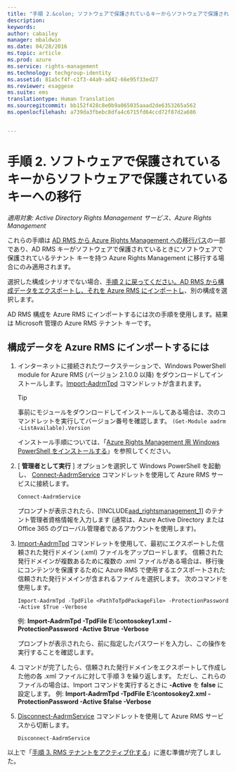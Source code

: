 ```yaml
---
title: "手順 2.&colon; ソフトウェアで保護されているキーからソフトウェアで保護されているキーへの移行 | Azure RMS"
description: 
keywords: 
author: cabailey
manager: mbaldwin
ms.date: 04/28/2016
ms.topic: article
ms.prod: azure
ms.service: rights-management
ms.technology: techgroup-identity
ms.assetid: 81a5cf4f-c1f3-44a9-ad42-66e95f33ed27
ms.reviewer: esaggese
ms.suite: ems
translationtype: Human Translation
ms.sourcegitcommit: bb152f428c8e0b9a065035aaad2de6353265a562
ms.openlocfilehash: a739da3fbebc8dfa4c6715fd64ccd72f87d2a686


---
```



# 手順 2. ソフトウェアで保護されているキーからソフトウェアで保護されているキーへの移行

*適用対象: Active Directory Rights Management サービス、Azure Rights Management*


これらの手順は [AD RMS から Azure Rights Management への移行パス](migrate-from-ad-rms-to-azure-rms.md)の一部であり、AD RMS キーがソフトウェアで保護されているときにソフトウェアで保護されているテナント キーを持つ Azure Rights Management に移行する場合にのみ適用されます。 

選択した構成シナリオでない場合、[手順 2 に戻ってください。AD RMS から構成データをエクスポートし、それを Azure RMS にインポートし](migrate-from-ad-rms-phase1.md#step-2-export-configuration-data-from-ad-rms-and-import-it-to-azure-rms)、別の構成を選択します。

AD RMS 構成を Azure RMS にインポートするには次の手順を使用します。結果は Microsoft 管理の Azure RMS テナント キーです。

## 構成データを Azure RMS にインポートするには

1.  インターネットに接続されたワークステーションで、Windows PowerShell module for Azure RMS (バージョン 2.1.0.0 以降) をダウンロードしてインストールします。[Import-AadrmTpd](http://msdn.microsoft.com/library/azure/dn857523.aspx) コマンドレットが含まれます。

    > [!TIP]
    > 事前にモジュールをダウンロードしてインストールしてある場合は、次のコマンドレットを実行してバージョン番号を確認します。 `(Get-Module aadrm -ListAvailable).Version`

    インストール手順については、「[Azure Rights Management 用 Windows PowerShell をインストールする](../deploy-use/install-powershell.md)」を参照してください。

2.  [ **管理者として実行** ] オプションを選択して Windows PowerShell を起動し、 [Connect-AadrmService](http://msdn.microsoft.com/library/azure/dn629415.aspx) コマンドレットを使用して Azure RMS サービスに接続します。

    ```
    Connect-AadrmService
    ```
    プロンプトが表示されたら、[!INCLUDE[aad_rightsmanagement_1](../includes/aad_rightsmanagement_1_md.md)] のテナント管理者資格情報を入力します (通常は、Azure Active Directory または Office 365 のグローバル管理者であるアカウントを使用します)。

3.  [Import-AadrmTpd](http://msdn.microsoft.com/library/azure/dn857523.aspx) コマンドレットを使用して、最初にエクスポートした信頼された発行ドメイン (.xml) ファイルをアップロードします。 信頼された発行ドメインが複数あるために複数の .xml ファイルがある場合は、移行後にコンテンツを保護するために Azure RMS で使用するエクスポートされた信頼された発行ドメインが含まれるファイルを選択します。 次のコマンドを使用します。

    ```
    Import-AadrmTpd -TpdFile <PathToTpdPackageFile> -ProtectionPassword -Active $True -Verbose
    ```
    例: **Import-AadrmTpd -TpdFile E:\contosokey1.xml -ProtectionPassword -Active $true -Verbose**

    プロンプトが表示されたら、前に指定したパスワードを入力し、この操作を実行することを確認します。

4.  コマンドが完了したら、信頼された発行ドメインをエクスポートして作成した他の各 .xml ファイルに対して手順 3 を繰り返します。 ただし、これらのファイルの場合は、Import コマンドを実行するときに **-Active** を **false** に設定します。 例: **Import-AadrmTpd -TpdFile E:\contosokey2.xml -ProtectionPassword -Active $false -Verbose**

5.  [Disconnect-AadrmService](http://msdn.microsoft.com/library/azure/dn629416.aspx) コマンドレットを使用して Azure RMS サービスから切断します。

    ```
    Disconnect-AadrmService
    ```

以上で「[手順 3. RMS テナントをアクティブ化する](migrate-from-ad-rms-phase1.md#step-3-activate-your-rms-tenant)」に進む準備が完了しました。




<!--HONumber=Jun16_HO4-->


